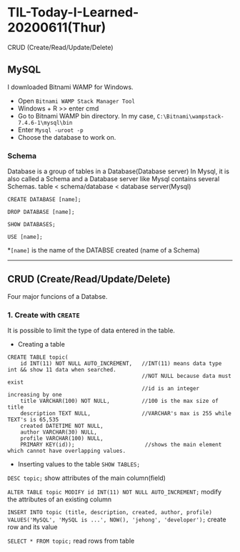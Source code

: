 # TIL-Today-I-Learned- 20200611(Thur)

CRUD (Create/Read/Update/Delete)

## MySQL
I downloaded Bitnami WAMP for Windows.
- Open `Bitnami WAMP Stack Manager Tool`
- Windows + R >> enter cmd
- Go to Bitnami WAMP bin directory. In my case, `C:\Bitnami\wampstack-7.4.6-1\mysql\bin`
- Enter `Mysql -uroot -p`
- Choose the database to work on.


### Schema
Database is a group of tables in a Database(Database server)
In Mysql, it is also called a Schema
and a Database server like Mysql contains several Schemas.
table < schema/database < database server(Mysql)

`CREATE DATABASE [name];`

`DROP DATABASE [name];`

`SHOW DATABASES;`

`USE [name];`

*`[name]` is the name of the DATABSE created (name of a Schema)

---
## CRUD (Create/Read/Update/Delete) 
Four major funcions of a Databse.

### 1. Create with `CREATE`
It is possible to limit the type of data entered in the table.

- Creating a table
```
CREATE TABLE topic(
    id INT(11) NOT NULL AUTO_INCREMENT,   //INT(11) means data type int && show 11 data when searched. 
                                          //NOT NULL because data must exist
                                          //id is an integer increasing by one
    title VARCHAR(100) NOT NULL,          //100 is the max size of title
    description TEXT NULL,                //VARCHAR's max is 255 while TEXT's is 65,535
    created DATETIME NOT NULL,
    author VARCHAR(30) NULL,
    profile VARCHAR(100) NULL,
    PRIMARY KEY(id));                      //shows the main element which cannot have overlapping values.
```
    
- Inserting values to the table
`SHOW TABLES;`

`DESC topic;` show attributes of the main column(field)

`ALTER TABLE topic MODIFY id INT(11) NOT NULL AUTO_INCREMENT;` modify the attributes of an existing column

`INSERT INTO topic (title, description, created, author, profile) VALUES('MySQL', 'MySQL is ...', NOW(), 'jehong', 'developer');` create row and its value

`SELECT * FROM topic;` read rows from table

